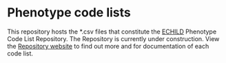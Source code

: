 # Phenotype code lists

This repository hosts the *.csv files that constitute the [ECHILD](https://www.echild.ac.uk/) Phenotype Code List Repository. The Repository is currently under construction. View the [Repository website](https://code.echild.ac.uk/) to find out more and for documentation of each code list.
